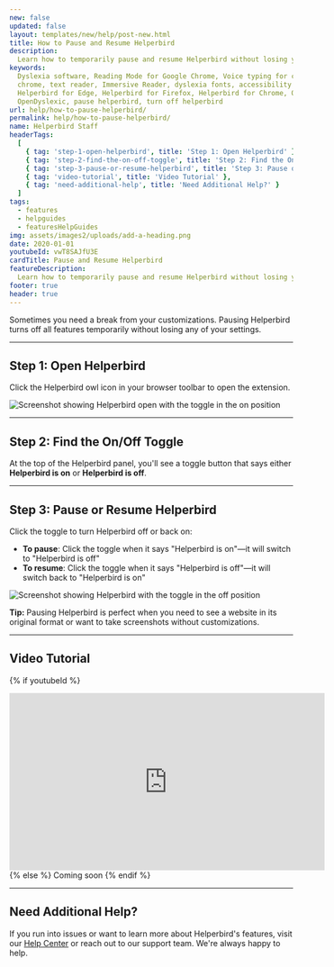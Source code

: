 ```yaml
---
new: false
updated: false
layout: templates/new/help/post-new.html
title: How to Pause and Resume Helperbird
description:
  Learn how to temporarily pause and resume Helperbird without losing your settings or data.
keywords:
  Dyslexia software, Reading Mode for Google Chrome, Voice typing for chrome, Text to speech for
  chrome, text reader, Immersive Reader, dyslexia fonts, accessibility software, dyslexia software,
  Helperbird for Edge, Helperbird for Firefox, Helperbird for Chrome, Opendyslexic for Chrome,
  OpenDyslexic, pause helperbird, turn off helperbird
url: help/how-to-pause-helperbird/
permalink: help/how-to-pause-helperbird/
name: Helperbird Staff
headerTags:
  [
    { tag: 'step-1-open-helperbird', title: 'Step 1: Open Helperbird' },
    { tag: 'step-2-find-the-on-off-toggle', title: 'Step 2: Find the On/Off Toggle' },
    { tag: 'step-3-pause-or-resume-helperbird', title: 'Step 3: Pause or Resume Helperbird' },
    { tag: 'video-tutorial', title: 'Video Tutorial' },
    { tag: 'need-additional-help', title: 'Need Additional Help?' }
  ]
tags:
  - features
  - helpguides
  - featuresHelpGuides
img: assets/images2/uploads/add-a-heading.png
date: 2020-01-01
youtubeId: vwT8SAJfU3E
cardTitle: Pause and Resume Helperbird
featureDescription:
  Learn how to temporarily pause and resume Helperbird without losing your settings or data.
footer: true
header: true
---
```


Sometimes you need a break from your customizations. Pausing Helperbird turns off all features temporarily without losing any of your settings.

---

## Step 1: Open Helperbird

Click the Helperbird owl icon in your browser toolbar to open the extension.

![Screenshot showing Helperbird open with the toggle in the on position](Screenshot_2025-10-11_at_11_45_16_PM.png)

---

## Step 2: Find the On/Off Toggle

At the top of the Helperbird panel, you'll see a toggle button that says either **Helperbird is on** or **Helperbird is off**.

---

## Step 3: Pause or Resume Helperbird

Click the toggle to turn Helperbird off or back on:
- **To pause**: Click the toggle when it says "Helperbird is on"—it will switch to "Helperbird is off"
- **To resume**: Click the toggle when it says "Helperbird is off"—it will switch back to "Helperbird is on"

![Screenshot showing Helperbird with the toggle in the off position](Screenshot_2025-10-11_at_11_45_22_PM.png)

**Tip:** Pausing Helperbird is perfect when you need to see a website in its original format or want to take screenshots without customizations.

---

## Video Tutorial

{% if youtubeId %}
<iframe width="560" height="315" class="aspect-square rounded-2xl mb-8 mt-8" src="https://www.youtube-nocookie.com/embed/{{ youtubeId }}?si=6BtkhydcpJ8UFQ_l" title="YouTube video player" frameborder="0" allow="accelerometer; autoplay; clipboard-write; encrypted-media; gyroscope; picture-in-picture; web-share" allowfullscreen></iframe>
{% else %}
Coming soon
{% endif %}

---

## Need Additional Help?

If you run into issues or want to learn more about Helperbird's features, visit our [Help Center](https://www.helperbird.com/help) or reach out to our support team. We're always happy to help.
